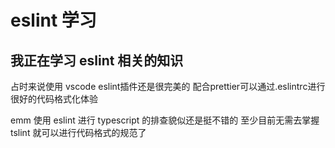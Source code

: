 # eslint 学习

## 我正在学习 eslint 相关的知识

占时来说使用 vscode eslint插件还是很完美的 配合prettier可以通过.eslintrc进行很好的代码格式化体验

emm 使用 eslint 进行 typescript 的排查貌似还是挺不错的 至少目前无需去掌握 tslint 就可以进行代码格式的规范了